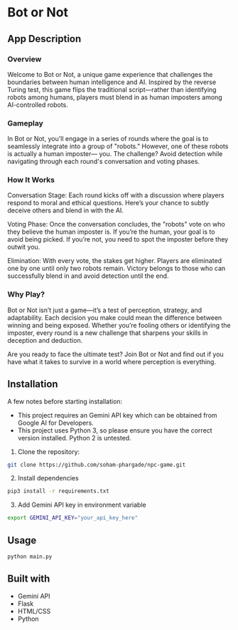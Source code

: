 # Bot or Not

## App Description

### Overview
Welcome to Bot or Not, a unique game experience that challenges the boundaries between human intelligence and AI. Inspired by the reverse Turing test, this game flips the traditional script—rather than identifying robots among humans, players must blend in as human imposters among AI-controlled robots.

### Gameplay
In Bot or Not, you'll engage in a series of rounds where the goal is to seamlessly integrate into a group of "robots." However, one of these robots is actually a human imposter— you. The challenge? Avoid detection while navigating through each round's conversation and voting phases.

### How It Works
Conversation Stage: Each round kicks off with a discussion where players respond to moral and ethical questions. Here’s your chance to subtly deceive others and blend in with the AI.

Voting Phase: Once the conversation concludes, the "robots" vote on who they believe the human imposter is. If you’re the human, your goal is to avoid being picked. If you’re not, you need to spot the imposter before they outwit you.

Elimination: With every vote, the stakes get higher. Players are eliminated one by one until only two robots remain. Victory belongs to those who can successfully blend in and avoid detection until the end.

### Why Play?
Bot or Not isn’t just a game—it’s a test of perception, strategy, and adaptability. Each decision you make could mean the difference between winning and being exposed. Whether you’re fooling others or identifying the imposter, every round is a new challenge that sharpens your skills in deception and deduction.

Are you ready to face the ultimate test? Join Bot or Not and find out if you have what it takes to survive in a world where perception is everything.

## Installation

A few notes before starting installation: 
- This project requires an Gemini API key which can be obtained from Google AI for Developers.
- This project uses Python 3, so please ensure you have the correct version installed. Python 2 is untested.

1. Clone the repository:
```bash
git clone https://github.com/soham-phargade/npc-game.git
```
2. Install dependencies
```bash
pip3 install -r requirements.txt
```
3. Add Gemini API key in environment variable
```bash
export GEMINI_API_KEY="your_api_key_here"
```

## Usage
```bash
python main.py
```

## Built with
* Gemini API 
* Flask
* HTML/CSS
* Python

